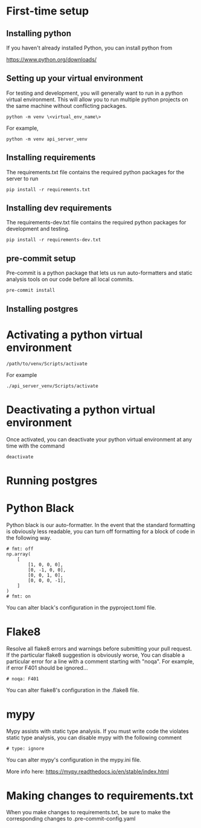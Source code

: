 # First-time setup
## Installing python
If you haven't already installed Python, you can install python from 

https://www.python.org/downloads/

## Setting up your virtual environment
For testing and development, you will generally want to run in a python virtual environment.
This will allow you to run multiple python projects on the same machine without conflicting packages.

	python -m venv \<virtual_env_name\>

For example,

	python -m venv api_server_venv

## Installing requirements
The requirements.txt file contains the required python packages for the server to run

	pip install -r requirements.txt

## Installing dev requirements
The requirements-dev.txt file contains the required python packages for development and testing.

	pip install -r requirements-dev.txt

## pre-commit setup
Pre-commit is a python package that lets us run auto-formatters and static analysis tools on our code before all local 
commits.

	pre-commit install

## Installing postgres

# Activating a python virtual environment
	/path/to/venv/Scripts/activate

For example
	
	./api_server_venv/Scripts/activate

# Deactivating a python virtual environment
Once activated, you can deactivate your python virtual environment at any time with the command
	
	deactivate

# Running postgres

# Python Black
Python black is our auto-formatter. In the event that the standard formatting is obviously less readable,
you can turn off formatting for a block of code in the following way.

    # fmt: off
    np.array(
        [
            [1, 0, 0, 0],
            [0, -1, 0, 0],
            [0, 0, 1, 0],
            [0, 0, 0, -1],
        ]
    )
    # fmt: on

You can alter black's configuration in the pyproject.toml file.

# Flake8
Resolve all flake8 errors and warnings before submitting your pull request. If the particular flake8 suggestion is obviously worse,
You can disable a particular error for a line with a comment starting with "noqa". For example, if error F401 should be ignored...

    # noqa: F401

You can alter flake8's configuration in the .flake8 file.

# mypy
Mypy assists with static type analysis. If you must write code the violates static type analysis, you can disable mypy with the following
comment

    # type: ignore

You can alter mypy's configuration in the mypy.ini file.

More info here:
https://mypy.readthedocs.io/en/stable/index.html

# Making changes to requirements.txt
When you make changes to requirements.txt, be sure to make the corresponding changes to .pre-commit-config.yaml